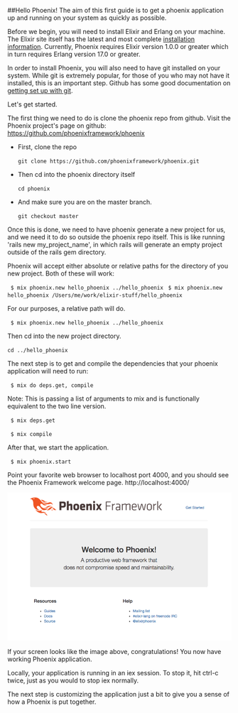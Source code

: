 ##Hello Phoenix!
The aim of this first guide is to get a phoenix application up and running on your system as quickly as possible.

Before we begin, you will need to install Elixir and Erlang on your machine. The Elixir site itself has the latest and most complete [installation information](http://elixir-lang.org/getting_started/1.html). Currently, Phoenix requires Elixir version 1.0.0 or greater which in turn requires Erlang version 17.0 or greater.

In order to install Phoenix, you will also need to have git installed on your system. While git is extremely popular, for those of you who may not have it installed, this is an important step. Github has some good documentation on [getting set up with git](https://help.github.com/articles/set-up-git).

Let's get started.

The first thing we need to do is clone the phoenix repo from github. Visit the Phoenix project's page on github: https://github.com/phoenixframework/phoenix

- First, clone the repo

    `git clone https://github.com/phoenixframework/phoenix.git`

- Then cd into the phoenix directory itself

    `cd phoenix`

- And make sure you are on the master branch.

    `git checkout master`

Once this is done, we need to have phoenix generate a new project for us, and we need  it to do so outside the phoenix repo itself. This is like running 'rails new my_project_name', in which rails will generate an empty project outside of the rails gem directory.

Phoenix will accept either absolute or relative paths for the directory of you new project. Both of these will work:

` $ mix phoenix.new hello_phoenix ../hello_phoenix`
` $ mix phoenix.new hello_phoenix /Users/me/work/elixir-stuff/hello_phoenix`

For our purposes, a relative path will do.

` $ mix phoenix.new hello_phoenix ../hello_phoenix`

Then cd into the new project directory.

`cd ../hello_phoenix`

The next step is to get and compile the dependencies that your phoenix application will need to run:

` $ mix do deps.get, compile`

Note: This is passing a list of arguments to mix and is functionally equivalent to the two line version.

` $ mix deps.get`

` $ mix compile`

After that, we start the application.

` $ mix phoenix.start`

Point your favorite web browser to localhost port 4000, and you should see the Phoenix Framework welcome page.
http://localhost:4000/  

![Phoenix Welcome Page](/images/welcome-to-phoenix.png)

If your screen looks like the image above, congratulations! You now have working Phoenix application.

Locally, your application is running in an iex session. To stop it, hit ctrl-c twice, just as you would to stop iex normally.

The next step is customizing the application just a bit to give you a sense of how a Phoenix is put together.
